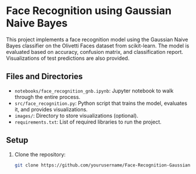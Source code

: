 # Face Recognition using Gaussian Naive Bayes

This project implements a face recognition model using the Gaussian Naive Bayes classifier on the Olivetti Faces dataset from scikit-learn. The model is evaluated based on accuracy, confusion matrix, and classification report. Visualizations of test predictions are also provided.

## Files and Directories

- `notebooks/face_recognition_gnb.ipynb`: Jupyter notebook to walk through the entire process.
- `src/face_recognition.py`: Python script that trains the model, evaluates it, and provides visualizations.
- `images/`: Directory to store visualizations (optional).
- `requirements.txt`: List of required libraries to run the project.

## Setup

1. Clone the repository:
   ```bash
   git clone https://github.com/yourusername/Face-Recognition-Gaussian-Naive-Bayes.git
